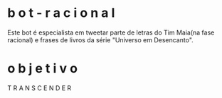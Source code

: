 # b o t - r a c i o n a l
Este bot é especialista em tweetar parte de letras do Tim Maia(na fase racional) e frases de livros da série "Universo em Desencanto". 

# o b j e t i v o
T R A N S C E N  D E R